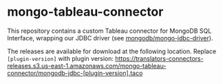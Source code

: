 # mongo-tableau-connector

This repository contains a custom Tableau connector for MongoDB
SQL Interface, wrapping our JDBC driver (see
[mongodb/mongo-jdbc-driver](/mongodb/mongo-jdbc-driver)).

The releases are available for download at the following location.  Replace `[plugin-version]` with plugin version:
https://translators-connectors-releases.s3.us-east-1.amazonaws.com/mongo-tableau-connector/mongodb-jdbc-[plugin-version].taco
